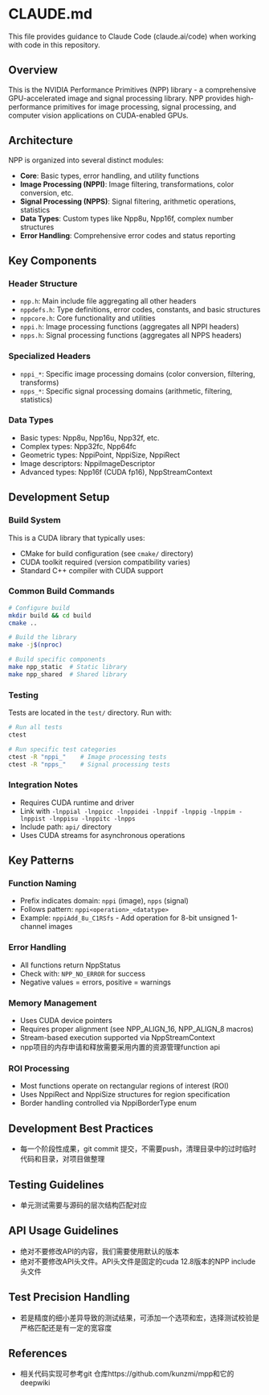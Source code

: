 # CLAUDE.md

This file provides guidance to Claude Code (claude.ai/code) when working with code in this repository.

## Overview
This is the NVIDIA Performance Primitives (NPP) library - a comprehensive GPU-accelerated image and signal processing library. NPP provides high-performance primitives for image processing, signal processing, and computer vision applications on CUDA-enabled GPUs.

## Architecture
NPP is organized into several distinct modules:
- **Core**: Basic types, error handling, and utility functions
- **Image Processing (NPPI)**: Image filtering, transformations, color conversion, etc.
- **Signal Processing (NPPS)**: Signal filtering, arithmetic operations, statistics
- **Data Types**: Custom types like Npp8u, Npp16f, complex number structures
- **Error Handling**: Comprehensive error codes and status reporting

## Key Components

### Header Structure
- `npp.h`: Main include file aggregating all other headers
- `nppdefs.h`: Type definitions, error codes, constants, and basic structures
- `nppcore.h`: Core functionality and utilities
- `nppi.h`: Image processing functions (aggregates all NPPI headers)
- `npps.h`: Signal processing functions (aggregates all NPPS headers)

### Specialized Headers
- `nppi_*`: Specific image processing domains (color conversion, filtering, transforms)
- `npps_*`: Specific signal processing domains (arithmetic, filtering, statistics)

### Data Types
- Basic types: Npp8u, Npp16u, Npp32f, etc.
- Complex types: Npp32fc, Npp64fc
- Geometric types: NppiPoint, NppiSize, NppiRect
- Image descriptors: NppiImageDescriptor
- Advanced types: Npp16f (CUDA fp16), NppStreamContext

## Development Setup

### Build System
This is a CUDA library that typically uses:
- CMake for build configuration (see `cmake/` directory)
- CUDA toolkit required (version compatibility varies)
- Standard C++ compiler with CUDA support

### Common Build Commands
```bash
# Configure build
mkdir build && cd build
cmake ..

# Build the library
make -j$(nproc)

# Build specific components
make npp_static  # Static library
make npp_shared  # Shared library
```

### Testing
Tests are located in the `test/` directory. Run with:
```bash
# Run all tests
ctest

# Run specific test categories
ctest -R "nppi_"    # Image processing tests
ctest -R "npps_"    # Signal processing tests
```

### Integration Notes
- Requires CUDA runtime and driver
- Link with `-lnppial -lnppicc -lnppidei -lnppif -lnppig -lnppim -lnppist -lnppisu -lnppitc -lnpps`
- Include path: `api/` directory
- Uses CUDA streams for asynchronous operations

## Key Patterns

### Function Naming
- Prefix indicates domain: `nppi` (image), `npps` (signal)
- Follows pattern: `nppi<operation>_<datatype>`
- Example: `nppiAdd_8u_C1RSfs` - Add operation for 8-bit unsigned 1-channel images

### Error Handling
- All functions return NppStatus
- Check with: `NPP_NO_ERROR` for success
- Negative values = errors, positive = warnings

### Memory Management
- Uses CUDA device pointers
- Requires proper alignment (see NPP_ALIGN_16, NPP_ALIGN_8 macros)
- Stream-based execution supported via NppStreamContext
- npp项目的内存申请和释放需要采用内置的资源管理function api

### ROI Processing
- Most functions operate on rectangular regions of interest (ROI)
- Uses NppiRect and NppiSize structures for region specification
- Border handling controlled via NppiBorderType enum


## Development Best Practices
- 每一个阶段性成果，git commit 提交，不需要push，清理目录中的过时临时代码和目录，对项目做整理

## Testing Guidelines
- 单元测试需要与源码的层次结构匹配对应

## API Usage Guidelines
- 绝对不要修改API的内容，我们需要使用默认的版本
- 绝对不要修改API头文件。API头文件是固定的cuda 12.8版本的NPP include头文件

## Test Precision Handling
- 若是精度的细小差异导致的测试结果，可添加一个选项和宏，选择测试校验是严格匹配还是有一定的宽容度

## References
- 相关代码实现可参考git 仓库https://github.com/kunzmi/mpp和它的deepwiki